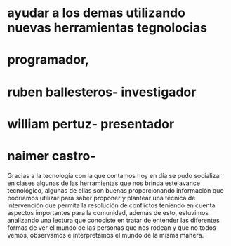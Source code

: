 # ayudar a los demas utilizando nuevas herramientas tegnolocias
# programador, 
# ruben ballesteros- investigador
# william pertuz- presentador
# naimer castro-
Gracias a la tecnología con la que contamos hoy en día se pudo socializar en clases algunas de 
las herramientas que nos brinda este avance tecnológico, algunas de ellas son buenas 
proporcionando información que podríamos utilizar para saber proponer y plantear una 
técnica de intervención que permita la resolución de conflictos teniendo en cuenta aspectos 
importantes para la comunidad, además de esto, estuvimos analizando una lectura que 
conociste en tratar de entender las diferentes formas de ver el mundo de las personas que nos 
rodean y que no todos vemos, observamos e interpretamos el mundo de la misma manera.
